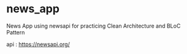 # news_app

News App using newsapi for practicing Clean Architecture and BLoC Pattern

api : https://newsapi.org/
